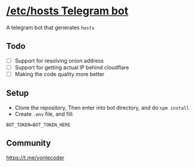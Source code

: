 # [/etc/hosts Telegram bot](https://t.me/etchosts_bot)
A telegram bot that generates `hosts` 

## Todo
* [ ] Support for resolving onion address
* [ ] Support for getting actual IP behind cloudflare
* [ ] Making the code quality more better

## Setup
* Clone the repository, Then enter into bot directory, and do `npm install`
* Create `.env` file, and fill:

```
BOT_TOKEN=BOT_TOKEN_HERE
```

## Community
https://t.me/yonlecoder
